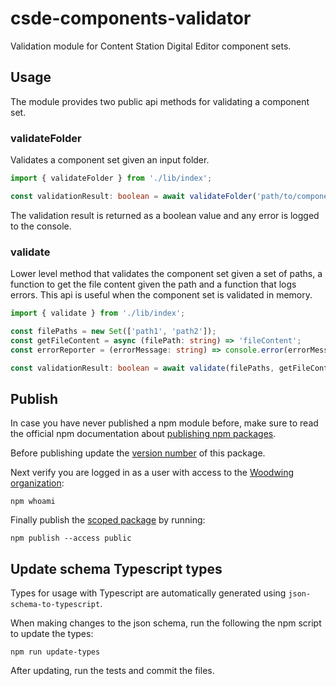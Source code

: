 # csde-components-validator
Validation module for Content Station Digital Editor component sets.

## Usage

The module provides two public api methods for validating a component set.

### validateFolder

Validates a component set given an input folder.

```ts
import { validateFolder } from './lib/index';

const validationResult: boolean = await validateFolder('path/to/component-set');
```

The validation result is returned as a boolean value and any error is logged to the console.

### validate

Lower level method that validates the component set given a set of paths, a function to get the file content given the path and a function that logs errors. This api is useful when the component set is validated in memory.

```ts
import { validate } from './lib/index';

const filePaths = new Set(['path1', 'path2']);
const getFileContent = async (filePath: string) => 'fileContent';
const errorReporter = (errorMessage: string) => console.error(errorMessage);

const validationResult: boolean = await validate(filePaths, getFileContent, errorReporter);
```

## Publish
In case you have never published a npm module before, make sure to read the official npm documentation about [publishing npm packages](https://docs.npmjs.com/getting-started/publishing-npm-packages).

Before publishing update the [version number](https://docs.npmjs.com/getting-started/publishing-npm-packages#how-to-update-the-version-number) of this package.

Next verify you are logged in as a user with access to the [Woodwing organization](https://www.npmjs.com/org/woodwing):

```npm whoami```

Finally publish the [scoped package](https://www.npmjs.com/docs/orgs/publishing-an-org-scoped-package.html#publishing-a-public-scoped-package) by running:

```npm publish --access public```

## Update schema Typescript types
Types for usage with Typescript are automatically generated using `json-schema-to-typescript`.

When making changes to the json schema, run the following the npm script to update the types:

```npm run update-types```

After updating, run the tests and commit the files.

